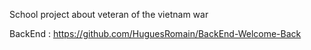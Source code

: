 School project about veteran of the vietnam war 

BackEnd : https://github.com/HuguesRomain/BackEnd-Welcome-Back
